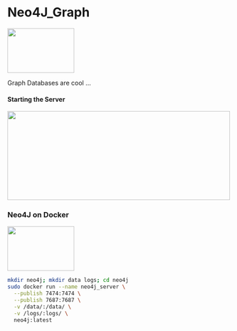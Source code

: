 # Neo4J_Graph

<img src="https://github.com/manguilar22/Neo4J_Graph/blob/master/images/neo4j.svg" width="150px" height="100px"/>

Graph Databases are cool ...

#### Starting the Server

<img src="https://github.com/manguilar22/Neo4J_Graph/blob/master/images/Start_Neo4_J_Server.png" width="500" height="200"/>

### Neo4J on Docker

<img src="https://github.com/manguilar22/Neo4J_Graph/blob/master/images/docker.svg" width="150px" height="100px"/>

``` bash
mkdir neo4j; mkdir data logs; cd neo4j
sudo docker run --name neo4j_server \
  --publish 7474:7474 \
  --publish 7687:7687 \
  -v /data/:/data/ \
  -v /logs/:logs/ \
  neo4j:latest
```

